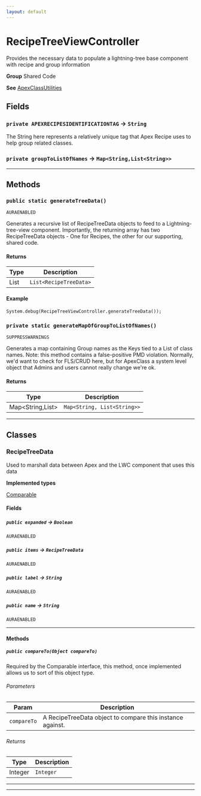 ```yaml
---
layout: default
---
```

# RecipeTreeViewController

Provides the necessary data to populate a lightning-tree base
component with recipe and group information


**Group** Shared Code


**See** [ApexClassUtilities](https://github.com/trailheadapps/apex-recipes/wiki/ApexClassUtilities)

## Fields

### `private APEXRECIPESIDENTIFICATIONTAG` → `String`


The String here represents a relatively unique tag that Apex Recipe uses to help group related classes.

### `private groupToListOfNames` → `Map<String,List<String>>`


---
## Methods
### `public static generateTreeData()`

`AURAENABLED`

Generates a recursive list of RecipeTreeData objects to feed to a Lightning-tree-view component. Importantly, the returning array has two RecipeTreeData objects - One for Recipes, the other for our supporting, shared code.

#### Returns

|Type|Description|
|---|---|
|List<RecipeTreeData>|`List<RecipeTreeData>`|

#### Example
```apex
System.debug(RecipeTreeViewController.generateTreeData());
```


### `private static generateMapOfGroupToListOfNames()`

`SUPPRESSWARNINGS`

Generates a map containing Group names as the Keys tied to a List of class names. Note: this method contains a false-positive PMD violation. Normally, we'd want to check for FLS/CRUD here, but for ApexClass a system level object that Admins and users cannot really change we're ok.

#### Returns

|Type|Description|
|---|---|
|Map<String,List<String>>|`Map<String, List<String>>`|

---
## Classes
### RecipeTreeData

Used to marshall data between Apex and the LWC component
that uses this data


**Implemented types**

[Comparable](Comparable)

#### Fields

##### `public expanded` → `Boolean`

`AURAENABLED` 

##### `public items` → `RecipeTreeData`

`AURAENABLED` 

##### `public label` → `String`

`AURAENABLED` 

##### `public name` → `String`

`AURAENABLED` 

---
#### Methods
##### `public compareTo(Object compareTo)`

Required by the Comparable interface, this method, once implemented allows us to sort of this object type.

###### Parameters

|Param|Description|
|---|---|
|`compareTo`|A RecipeTreeData object to compare this instance against.|

###### Returns

|Type|Description|
|---|---|
|Integer|`Integer`|

---

---
